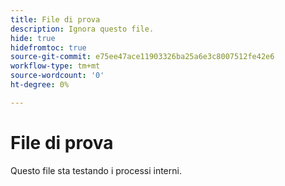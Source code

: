 ```yaml
---
title: File di prova
description: Ignora questo file.
hide: true
hidefromtoc: true
source-git-commit: e75ee47ace11903326ba25a6e3c8007512fe42e6
workflow-type: tm+mt
source-wordcount: '0'
ht-degree: 0%

---
```



# File di prova

Questo file sta testando i processi interni.
